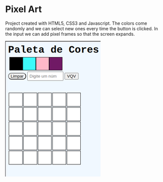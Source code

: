 # Pixel Art

Project created with HTML5, CSS3 and Javascript. The colors come randomly
and we can select new ones every time the button is clicked. 
In the input we can add pixel frames so that the screen expands.

![pixel](pixel.png)